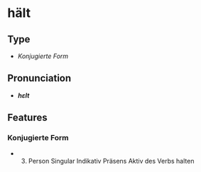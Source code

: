 # hält
## Type
- _Konjugierte Form_
## Pronunciation
- **_hɛlt_**
## Features
### Konjugierte Form
- 3. Person Singular Indikativ Präsens Aktiv des Verbs halten
